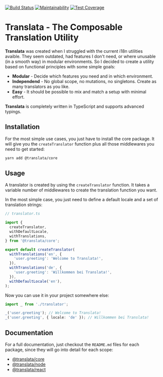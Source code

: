 [![Build Status](https://travis-ci.org/jeanfortheweb/translata.svg?branch=master)](https://travis-ci.org/jeanfortheweb/translata) [![Maintainability](https://api.codeclimate.com/v1/badges/29e376d945395da69418/maintainability)](https://codeclimate.com/github/jeanfortheweb/translata/maintainability) [![Test Coverage](https://api.codeclimate.com/v1/badges/29e376d945395da69418/test_coverage)](https://codeclimate.com/github/jeanfortheweb/translata/test_coverage)

# Translata - The Composable Translation Utility

**Translata** was created when I struggled with the current i18n utilities avaible. They seem outdated, had features I don't need, or where unusable (in a smooth way) in modular environments. So I decided to create a utility based on functional principles with some simple goals:

- **Modular** - Decide which features you need and in which environment.
- **Independend** - No global scope, no mutations, no singletons. Create as many translators as you like.
- **Easy** - It should be possible to mix and match a setup with minimal effort.

**Translata** is completely written in TypeScript and supports advanced typings.

## Installation

For the most simple use cases, you just have to install the core package. It will give you the `createTranslator` function plus
all those middlewares you need to get started:

```sh
yarn add @translata/core
```

## Usage

A translator is created by using the `createTranslator` function. It takes a variable number of middlewares to create the translation function you want.

In the most simple case, you just need to define a default locale and a set of translation strings:

```ts
// translator.ts

import {
  createTranslator,
  withDefaultLocale,
  withTranslations,
} from '@translata/core';

export default createTranslator(
  withTranslations('en', {
    'user.greeting': 'Welcome to Translata!',
  }),
  withTranslations('de', {
    'user.greeting': 'Willkommen bei Translata!',
  }),
  withDefaultLocale('en'),
);
```

Now you can use it in your project somewhere else:

```ts
import _ from './translator';

_('user.greeting'); // Welcome to Translata!
_('user.greeting', { locale: 'de' }); // Willkommen bei Translata!
```

## Documentation

For a full documentation, just checkout the `README.md` files for each package, since they will go into detail for each scope:

- [@translata/core](./packages/core/README.md)
- [@translata/node](./packages/node/README.md)
- [@translata/react](./packages/react/README.md)

